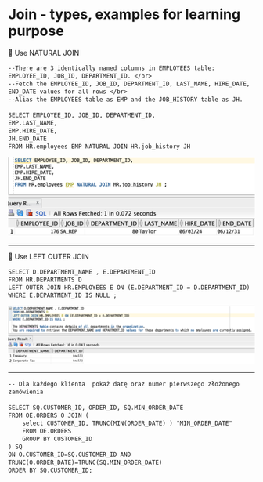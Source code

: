  # Join - types, examples for learning purpose
 
:pushpin: Use NATURAL JOIN </br> 

    --There are 3 identically named columns in EMPLOYEES table: EMPLOYEE_ID, JOB_ID, DEPARTMENT_ID. </br>
    --Fetch the EMPLOYEE_ID, JOB_ID, DEPARTMENT_ID, LAST_NAME, HIRE_DATE, END_DATE values for all rows </br>
    --Alias the EMPLOYEES table as EMP and the JOB_HISTORY table as JH.

    SELECT EMPLOYEE_ID, JOB_ID, DEPARTMENT_ID,
    EMP.LAST_NAME,
    EMP.HIRE_DATE,
    JH.END_DATE
    FROM HR.employees EMP NATURAL JOIN HR.job_history JH 

<img src="https://github.com/pawlowskaanna/sandbox-sql/blob/master/07-joins/pictures/ch07-natural-join.png" 
width="650">

---

:pushpin: Use LEFT OUTER JOIN </br> 

    SELECT D.DEPARTMENT_NAME , E.DEPARTMENT_ID
    FROM HR.DEPARTMENTS D 
    LEFT OUTER JOIN HR.EMPLOYEES E ON (E.DEPARTMENT_ID = D.DEPARTMENT_ID)
    WHERE E.DEPARTMENT_ID IS NULL ; 

<img src="https://github.com/pawlowskaanna/sandbox-sql/blob/master/07-joins/pictures/cho7-left-outer-join.png" width="1500">

---

    -- Dla każdego klienta  pokaż datę oraz numer pierwszego złożonego zamówienia

    SELECT SQ.CUSTOMER_ID, ORDER_ID, SQ.MIN_ORDER_DATE
    FROM OE.ORDERS O JOIN (
        select CUSTOMER_ID, TRUNC(MIN(ORDER_DATE) ) "MIN_ORDER_DATE"
        FROM OE.ORDERS
        GROUP BY CUSTOMER_ID
    ) SQ 
    ON O.CUSTOMER_ID=SQ.CUSTOMER_ID AND TRUNC(O.ORDER_DATE)=TRUNC(SQ.MIN_ORDER_DATE)
    ORDER BY SQ.CUSTOMER_ID;
